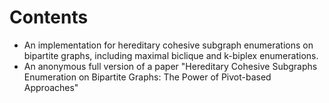 # Contents
- An implementation for hereditary cohesive subgraph enumerations on bipartite graphs, including maximal biclique and k-biplex enumerations.
- An anonymous full version of a paper "Hereditary Cohesive Subgraphs Enumeration on Bipartite Graphs: The Power of Pivot-based Approaches" 
